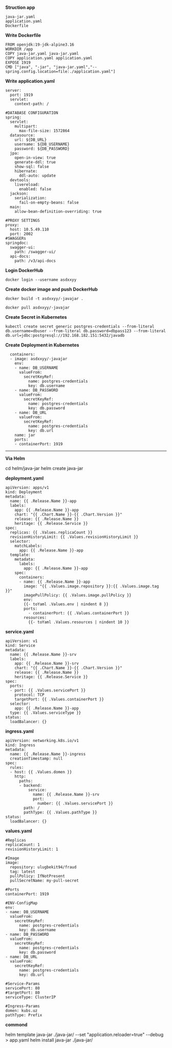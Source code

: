 **Struction app**

    java-jar.yaml
    application.yaml
    Dockerfile
    
**Write Dockerfile**

    FROM openjdk:19-jdk-alpine3.16
    WORKDIR /app
    COPY java-jar.yaml java-jar.yaml
    COPY application.yaml application.yaml
    EXPOSE 1919
    CMD ["java", "-jar", "java-jar.yaml","--spring.config.location=file:./application.yaml"]

**Write application.yaml**

    server:
      port: 1919
      servlet:
        context-path: /

    #DATABASE CONFIGURATION
    spring:
      servlet:
        multipart:
          max-file-size: 1572864
      datasource:
        url: ${DB_URL}
        username: ${DB_USERNAME}
        password: ${DB_PASSWORD}
      jpa:
        open-in-view: true
        generate-ddl: true
        show-sql: false
        hibernate:
          ddl-auto: update
      devtools:
        livereload:
          enabled: false
      jackson:
        serialization:
          fail-on-empty-beans: false
      main:
        allow-bean-definition-overriding: true

    #PROXY SETTINGS
    proxy:
      host: 10.5.49.110
      port: 2002
    #SWAGGERs
    springdoc:
      swagger-ui:
        path: /swagger-ui/
      api-docs:
        path: /v3/api-docs

**Login DockerHub**
    
    docker login --username asdxxyy

**Create docker image and push DockerHub**

    docker build -t asdxxyy/-javajar .

    docker pull asdxxyy/-javajar

**Create Secret in Kubernetes**

    kubectl create secret generic postgres-credentials --from-literal db.username=dbuser --from-literal db.password=dbpass123 --from-literal db.url=jdbc:postgresql://192.168.182.151:5432/javadb 

**Create Deployment in Kubernetes**

      containers:
      - image: asdxxyy/-javajar
        env:
        - name: DB_USERNAME
          valueFrom:
            secretKeyRef:
              name: postgres-credentials
              key: db.username
        - name: DB_PASSWORD
          valueFrom:
            secretKeyRef:
              name: postgres-credentials
              key: db.password
        - name: DB_URL
          valueFrom:
            secretKeyRef:
              name: postgres-credentials
              key: db.url
        name: jar
        ports:
        - containerPort: 1919

--------------------------------------------------------------------------------------------------------------------------------------------------------

**Via Helm**


   cd helm/java-jar
   helm create java-jar

**deployment.yaml**

    apiVersion: apps/v1
    kind: Deployment
    metadata:
      name: {{ .Release.Name }}-app
      labels:
        app: {{ .Release.Name }}-app
        chart: "{{ .Chart.Name }}-{{ .Chart.Version }}"
        release: {{ .Release.Name }}
        heritage: {{ .Release.Service }}
    spec:
      replicas: {{ .Values.replicaCount }}
      revisionHistoryLimit: {{ .Values.revisionHistoryLimit }}
      selector:
        matchLabels:
          app: {{ .Release.Name }}-app
      template:
        metadata:
          labels:
            app: {{ .Release.Name }}-app
        spec:
          containers:
          - name: {{ .Release.Name }}-app
            image: "{{ .Values.image.repository }}:{{ .Values.image.tag }}"
            imagePullPolicy: {{ .Values.image.pullPolicy }}
            env:
            {{- toYaml .Values.env | nindent 8 }}
            ports:
              - containerPort: {{ .Values.containerPort }}
            resources:
              {{- toYaml .Values.resources | nindent 10 }}    


**service.yaml**

    apiVersion: v1
    kind: Service
    metadata:
      name: {{ .Release.Name }}-srv
      labels:
        app: {{ .Release.Name }}-srv
        chart: "{{ .Chart.Name }}-{{ .Chart.Version }}"
        release: {{ .Release.Name }}
        heritage: {{ .Release.Service }}
    spec:
      ports:
      - port: {{ .Values.servicePort }}
        protocol: TCP
        targetPort: {{ .Values.containerPort }}
      selector:
        app: {{ .Release.Name }}-app
      type: {{ .Values.serviceType }}
    status:
      loadBalancer: {}

**ingress.yaml**

    apiVersion: networking.k8s.io/v1
    kind: Ingress
    metadata:
      name: {{ .Release.Name }}-ingress
      creationTimestamp: null
    spec:
      rules:
      - host: {{ .Values.domen }}
        http:
          paths:
          - backend:
              service:
                name: {{ .Release.Name }}-srv
                port:
                  number: {{ .Values.servicePort }}
            path: /
            pathType: {{ .Values.pathType }}
    status:
      loadBalancer: {}

**values.yaml**

    #Replicas
    replicaCount: 1
    revisionHistoryLimit: 1

    #Image
    image:
      repository: ulugbekit94/fraud
      tag: latest
      pullPolicy: IfNotPresent
      pullSecretName: my-pull-secret

    #Ports
    containerPort: 1919

    #ENV-ConfigMap
    env:
    - name: DB_USERNAME
      valueFrom:
        secretKeyRef:
          name: postgres-credentials
          key: db.username
    - name: DB_PASSWORD
      valueFrom:
        secretKeyRef:
          name: postgres-credentials
          key: db.password
    - name: DB_URL
      valueFrom:
        secretKeyRef:
          name: postgres-credentials
          key: db.url

    #Service-Params
    servicePort: 80
    #targetPort: 80
    serviceType: ClusterIP

    #Ingress-Params
    domen: kubs.uz
    pathType: Prefix

**commond**

helm template java-jar ./java-jar/ --set "application.reloader=true" --debug > app.yaml
helm install java-jar ./java-jar/
